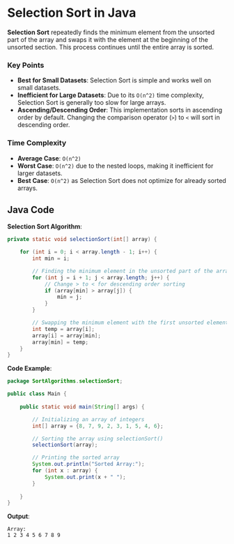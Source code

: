 # Selection Sort in Java

**Selection Sort** repeatedly finds the minimum element from the unsorted part of the array and swaps it with the element at the beginning of the unsorted section. This process continues until the entire array is sorted.

### Key Points

- **Best for Small Datasets**: Selection Sort is simple and works well on small datasets.
- **Inefficient for Large Datasets**: Due to its `O(n^2)` time complexity, Selection Sort is generally too slow for large arrays.
- **Ascending/Descending Order**: This implementation sorts in ascending order by default. Changing the comparison operator (`>`) to `<` will sort in descending order.

### Time Complexity

- **Average Case**: `O(n^2)`
- **Worst Case**: `O(n^2)` due to the nested loops, making it inefficient for larger datasets.
- **Best Case**: `O(n^2)` as Selection Sort does not optimize for already sorted arrays.

## Java Code

**Selection Sort Algorithm**:
```java
private static void selectionSort(int[] array) {

    for (int i = 0; i < array.length - 1; i++) {
        int min = i;

        // Finding the minimum element in the unsorted part of the array
        for (int j = i + 1; j < array.length; j++) {
            // Change > to < for descending order sorting
            if (array[min] > array[j]) {
                min = j;
            }
        }

        // Swapping the minimum element with the first unsorted element
        int temp = array[i];
        array[i] = array[min];
        array[min] = temp;
    }
}
```

**Code Example**:
```java
package SortAlgorithms.selectionSort;

public class Main {
    
    public static void main(String[] args) {

        // Initializing an array of integers
        int[] array = {8, 7, 9, 2, 3, 1, 5, 4, 6};

        // Sorting the array using selectionSort()
        selectionSort(array);

        // Printing the sorted array
        System.out.println("Sorted Array:");
        for (int x : array) {
            System.out.print(x + " ");
        }
        
    }
}
```

**Output**:
```
Array:
1 2 3 4 5 6 7 8 9 
```